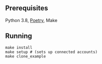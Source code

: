 ## Prerequisites


Python 3.8, [Poetry](https://python-poetry.org/), Make

## Running

```
make install
make setup # (sets up connected accounts)
make clone_example

```
